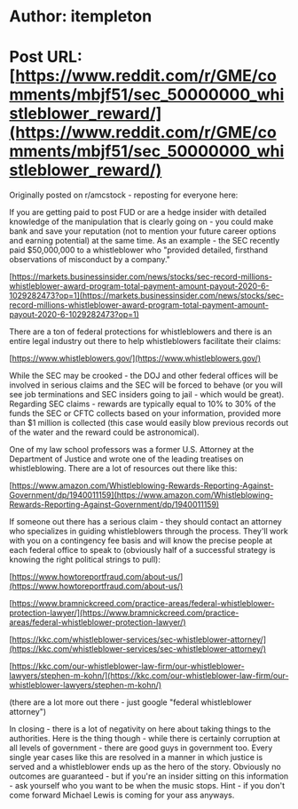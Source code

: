 # Author: itempleton
# Post URL: [https://www.reddit.com/r/GME/comments/mbjf51/sec_50000000_whistleblower_reward/](https://www.reddit.com/r/GME/comments/mbjf51/sec_50000000_whistleblower_reward/)


Originally posted on r/amcstock \- reposting for everyone here:

If you are getting paid to post FUD or are a hedge insider with detailed knowledge of the manipulation that is clearly going on - you could make bank and save your reputation (not to mention your future career options and earning potential) at the same time. As an example - the SEC recently paid $50,000,000 to a whistleblower who "provided detailed, firsthand observations of misconduct by a company."

[https://markets.businessinsider.com/news/stocks/sec-record-millions-whistleblower-award-program-total-payment-amount-payout-2020-6-1029282473?op=1](https://markets.businessinsider.com/news/stocks/sec-record-millions-whistleblower-award-program-total-payment-amount-payout-2020-6-1029282473?op=1)

There are a ton of federal protections for whistleblowers and there is an entire legal industry out there to help whistleblowers facilitate their claims:

[https://www.whistleblowers.gov/](https://www.whistleblowers.gov/)

While the SEC may be crooked - the DOJ and other federal offices will be involved in serious claims and the SEC will be forced to behave (or you will see job terminations and SEC insiders going to jail - which would be great). Regarding SEC claims - rewards are typically equal to 10% to 30% of the funds the SEC or CFTC collects based on your information, provided more than $1 million is collected (this case would easily blow previous records out of the water and the reward could be astronomical).

One of my law school professors was a former U.S. Attorney at the Department of Justice and wrote one of the leading treatises on whistleblowing. There are a lot of resources out there like this:

[https://www.amazon.com/Whistleblowing-Rewards-Reporting-Against-Government/dp/1940011159](https://www.amazon.com/Whistleblowing-Rewards-Reporting-Against-Government/dp/1940011159)

If someone out there has a serious claim - they should contact an attorney who specializes in guiding whistleblowers through the process. They'll work with you on a contingency fee basis and will know the precise people at each federal office to speak to (obviously half of a successful strategy is knowing the right political strings to pull):

[https://www.howtoreportfraud.com/about-us/](https://www.howtoreportfraud.com/about-us/)

[https://www.bramnickcreed.com/practice-areas/federal-whistleblower-protection-lawyer/](https://www.bramnickcreed.com/practice-areas/federal-whistleblower-protection-lawyer/)

[https://kkc.com/whistleblower-services/sec-whistleblower-attorney/](https://kkc.com/whistleblower-services/sec-whistleblower-attorney/)

[https://kkc.com/our-whistleblower-law-firm/our-whistleblower-lawyers/stephen-m-kohn/](https://kkc.com/our-whistleblower-law-firm/our-whistleblower-lawyers/stephen-m-kohn/)

(there are a lot more out there - just google "federal whistleblower attorney")

In closing - there is a lot of negativity on here about taking things to the authorities. Here is the thing though - while there is certainly corruption at all levels of government - there are good guys in government too. Every single year cases like this are resolved in a manner in which justice is served and a whistleblower ends up as the hero of the story. Obviously no outcomes are guaranteed - but if you're an insider sitting on this information - ask yourself who you want to be when the music stops. Hint - if you don't come forward Michael Lewis is coming for your ass anyways.